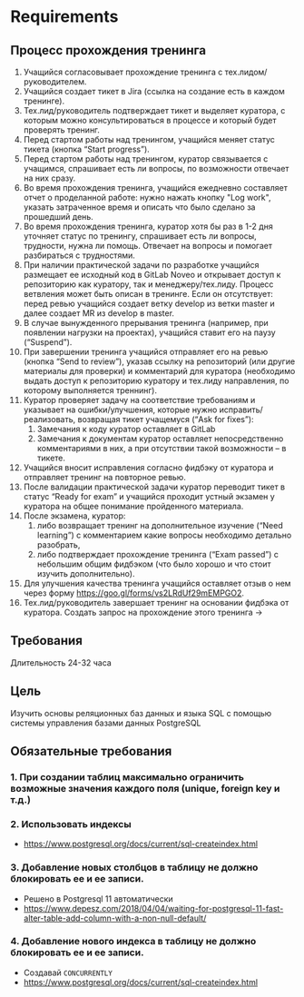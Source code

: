 # Requirements

## Процесс прохождения тренинга

1. Учащийся согласовывает прохождение тренинга с тех.лидом/руководителем.
3. Учащийся создает тикет в Jira (ссылка на создание есть в каждом тренинге).
4. Тех.лид/руководитель подтверждает тикет и выделяет куратора, с которым можно консультироваться в процессе и который будет проверять тренинг.
5. Перед стартом работы над тренингом, учащийся меняет статус тикета (кнопка “Start progress”).
6. Перед стартом работы над тренингом, куратор связывается с учащимся, спрашивает есть ли вопросы, по возможности отвечает на них сразу.
7. Во время прохождения тренинга, учащийся ежедневно составляет отчет о проделанной работе: нужно нажать кнопку "Log work", указать затраченное время и описать что было сделано за прошедший день.
8. Во время прохождения тренинга, куратор хотя бы раз в 1-2 дня уточняет статус по тренингу, спрашивает есть ли вопросы, трудности, нужна ли помощь. Отвечает на вопросы и помогает разбираться с трудностями.
9. При наличии практической задачи по разработке учащийся размещает ее исходный код в GitLab Noveo и открывает доступ к репозиторию как куратору, так и менеджеру/тех.лиду. Процесс ветвления может быть описан в тренинге. Если он отсутствует: перед ревью учащийся создает ветку develop из ветки master и далее создает MR из develop в master.
10. В случае вынужденного прерывания тренинга (например, при появлении нагрузки на проектах), учащийся ставит его на паузу (“Suspend”).
11. При завершении тренинга учащийся отправляет его на ревью (кнопка “Send to review”), указав ссылку на репозиторий (или другие материалы для проверки) и комментарий для куратора (необходимо выдать доступ к репозиторию куратору и тех.лиду направления, по которому выполняется треннинг).
12. Куратор проверяет задачу на соответствие требованиям и указывает на ошибки/улучшения, которые нужно исправить/реализовать, возвращая тикет учащемуся (“Ask for fixes”):
    1. Замечания к коду куратор оставляет в GitLab
    2. Замечания к документам куратор оставляет непосредственно комментариями в них, а при отсутствии такой возможности – в тикете.
13. Учащийся вносит исправления согласно фидбэку от куратора и отправляет тренинг на повторное ревью.
14. После валидации практической задачи куратор переводит тикет в статус “Ready for exam” и учащийся проходит устный экзамен у куратора на общее понимание пройденного материала.
15. После экзамена, куратор:
    1. либо возвращает тренинг на дополнительное изучение (“Need learning”) с комментарием какие вопросы необходимо детально разобрать,
    2. либо подтверждает прохождение тренинга (“Exam passed”) с небольшим общим фидбэком (что было хорошо и что стоит изучить дополнительно).
16. Для улучшения качества тренинга учащийся оставляет отзыв о нем через форму https://goo.gl/forms/vs2LRdUf29mEMPGO2.
17. Тех.лид/руководитель завершает тренинг на основании фидбэка от куратора.
    Создать запрос на прохождение этого тренинга ->

## Требования


Длительность
24-32 часа

## Цель

Изучить основы реляционных баз данных и языка SQL с помощью системы управления базами данных PostgreSQL

## Обязательные требования

### 1. При создании таблиц максимально ограничить возможные значения каждого поля (unique, foreign key и т.д.)
### 2. Использовать индексы

- https://www.postgresql.org/docs/current/sql-createindex.html
### 3. Добавление новых столбцов в таблицу не должно блокировать ее и ее записи.

- Решено в Postgresql 11 автоматически
- https://www.depesz.com/2018/04/04/waiting-for-postgresql-11-fast-alter-table-add-column-with-a-non-null-default/

### 4. Добавление нового индекса в таблицу не должно блокировать ее и ее записи.

- Создавай `CONCURRENTLY`
- https://www.postgresql.org/docs/current/sql-createindex.html
